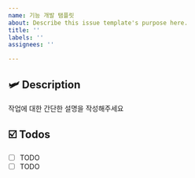 ```yaml
---
name: 기능 개발 탬플릿
about: Describe this issue template's purpose here.
title: ''
labels: ''
assignees: ''

---
```


## 🛩️ Description
작업에 대한 간단한 설명을 작성해주세요

## ☑️ Todos
- [ ] TODO
- [ ] TODO
